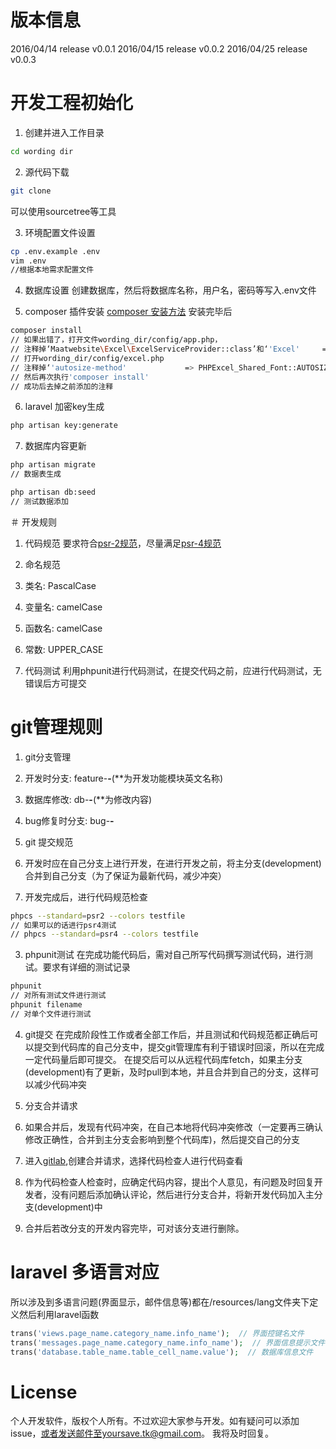 # 版本信息
2016/04/14 release v0.0.1
2016/04/15 release v0.0.2
2016/04/25 release v0.0.3

# 开发工程初始化
1. 创建并进入工作目录
 ```sh
cd wording dir
 ```

2. 源代码下载
 ```sh
git clone
 ```
可以使用sourcetree等工具

3. 环境配置文件设置
 ```sh
cp .env.example .env
vim .env
//根据本地需求配置文件
 ```

4. 数据库设置
创建数据库，然后将数据库名称，用户名，密码等写入.env文件

5. composer 插件安装
[composer 安装方法](https://github.com/composer/composer)
安装完毕后
 ```sh
composer install
// 如果出错了，打开文件wording_dir/config/app.php，
// 注释掉‘Maatwebsite\Excel\ExcelServiceProvider::class’和‘'Excel'     => Maatwebsite\Excel\Facades\Excel::class,’
// 打开wording_dir/config/excel.php
// 注释掉‘'autosize-method'             => PHPExcel_Shared_Font::AUTOSIZE_METHOD_APPROX,’
// 然后再次执行'composer install'
// 成功后去掉之前添加的注释
 ```
6. laravel 加密key生成

 ```sh
php artisan key:generate
 ```

7. 数据库内容更新
 ```sh
php artisan migrate
// 数据表生成

php artisan db:seed
// 测试数据添加
 ```


＃ 开发规则
1. 代码规范
要求符合[psr-2规范](http://www.php-fig.org/psr/psr-2/)，尽量满足[psr-4规范](http://www.php-fig.org/psr/psr-4/)

2. 命名规范
 1. 类名: PascalCase
 2. 变量名: camelCase
 3. 函数名: camelCase
 4. 常数: UPPER_CASE

3. 代码测试
 利用phpunit进行代码测试，在提交代码之前，应进行代码测试，无错误后方可提交


# git管理规则
1. git分支管理
 1. 开发时分支: feature-**-**(**为开发功能模块英文名称)
 2. 数据库修改: db-**-**(**为修改内容)
 3. bug修复时分支: bug-**-**

2. git 提交规范
 1. 开发时应在自己分支上进行开发，在进行开发之前，将主分支(development)合并到自己分支（为了保证为最新代码，减少冲突）
 2. 开发完成后，进行代码规范检查

   ```sh
phpcs --standard=psr2 --colors testfile
// 如果可以的话进行psr4测试
// phpcs --standard=psr4 --colors testfile
   ```

 3. phpunit测试
 在完成功能代码后，需对自己所写代码撰写测试代码，进行测试。要求有详细的测试记录

   ```sh
phpunit
// 对所有测试文件进行测试
phpunit filename
// 对单个文件进行测试
   ```

 4. git提交
 在完成阶段性工作或者全部工作后，并且测试和代码规范都正确后可以提交到代码库的自己分支中，提交git管理库有利于错误时回滚，所以在完成一定代码量后即可提交。
 在提交后可以从远程代码库fetch，如果主分支(development)有了更新，及时pull到本地，并且合并到自己的分支，这样可以减少代码冲突

 5. 分支合并请求
  1. 如果合并后，发现有代码冲突，在自己本地将代码冲突修改（一定要再三确认修改正确性，合并到主分支会影响到整个代码库)，然后提交自己的分支
  2. 进入[gitlab](https://gitlab.com/yoursave/yoursave/merge_requests/new),创建合并请求，选择代码检查人进行代码查看
  3. 作为代码检查人检查时，应确定代码内容，提出个人意见，有问题及时回复开发者，没有问题后添加确认评论，然后进行分支合并，将新开发代码加入主分支(development)中
  4. 合并后若改分支的开发内容完毕，可对该分支进行删除。


# laravel 多语言对应
所以涉及到多语言问题(界面显示，邮件信息等)都在/resources/lang文件夹下定义然后利用laravel函数
 ```php
trans('views.page_name.category_name.info_name');  // 界面控键名文件
trans('messages.page_name.category_name.info_name');  // 界面信息提示文件
trans('database.table_name.table_cell_name.value');  // 数据库信息文件
 ```
# License
个人开发软件，版权个人所有。不过欢迎大家参与开发。如有疑问可以添加issue，或者发送邮件至yoursave.tk@gmail.com。
我将及时回复。
